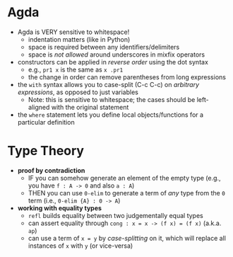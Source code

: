 # Agda
- Agda is VERY sensitive to whitespace!
    - indentation matters (like in Python)
    - space is required between any identifiers/delimiters
    - space is *not allowed* around underscores in mixfix operators
- constructors can be applied in *reverse order* using the dot syntax
    - e.g., `pr1 x` is the same as `x .pr1`
    - the change in order can remove parentheses from long expressions
- the `with` syntax allows you to case-split (C-c C-c) on *arbitrary expressions*, as opposed to just variables
    - Note: this is sensitive to whitespace; the cases should be left-aligned with the original statement
- the `where` statement lets you define local objects/functions for a particular definition

# Type Theory
- **proof by contradiction**
    - IF you can somehow generate an element of the empty type (e.g., you have `f : A -> 0` and also `a : A`)
    - THEN you can use `0-elim` to generate a term of *any* type from the `0` term (i.e., `0-elim {A} : 0 -> A`) 
- **working with equality types**
    - `refl` builds equality between two judgementally equal types
    - can assert equality through `cong : x = x -> (f x) = (f x)` (a.k.a. `ap`)
    - can use a term of `x = y` by *case-splitting* on it, which will replace all instances of `x` with `y` (or vice-versa) 